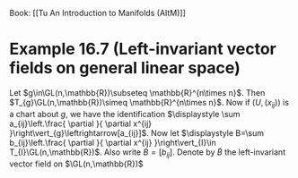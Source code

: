Book: [[Tu An Introduction to Manifolds (AItM)]]
# Example 16.7 (Left-invariant vector fields on general linear space)
Let $g\in\GL(n,\mathbb{R})\subseteq \mathbb{R}^{n\times n}$. Then $T_{g}\GL(n,\mathbb{R})\simeq \mathbb{R}^{n\times n}$.
Now if $(U,(x_{ij}))$ is a chart about $g$, we have the identification $\displaystyle \sum a_{ij}\left.\frac{ \partial }{ \partial x^{ij} }\right\vert_{g}\leftrightarrow[a_{ij}]$.
Now let $\displaystyle B=\sum b_{ij}\left.\frac{ \partial }{ \partial x^{ij} }\right\vert_{I}\in T_{I}\GL(n,\mathbb{R})$. Also write $B=[b_{ij}]$.
Denote by $\tilde{B}$ the left-invariant vector field on $\GL(n,\mathbb{R})$